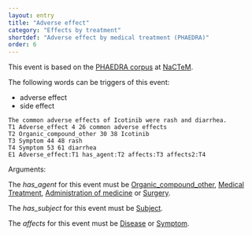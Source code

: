 ```yaml
---
layout: entry
title: "Adverse effect"
category: "Effects by treatment"
shortdef: "Adverse effect by medical treatment (PHAEDRA)"
order: 6
---
```


This event is based on the <a href="http://www.nactem.ac.uk/">PHAEDRA corpus</a> at <a href="http://www.nactem.ac.uk/">NaCTeM</a>.

The following words can be triggers of this event:

- adverse effect
- side effect

~~~ ann
The common adverse effects of Icotinib were rash and diarrhea.
T1 Adverse_effect 4 26 common adverse effects
T2 Organic_compound_other 30 38 Icotinib
T3 Symptom 44 48 rash
T4 Symptom 53 61 diarrhea
E1 Adverse_effect:T1 has_agent:T2 affects:T3 affects2:T4
~~~

Arguments:

The *has_agent* for this event must be [Organic_compound_other](), [Medical Treatment](), [Administration of medicine]() or [Surgery]().

The *has_subject* for this event must be [Subject]().

The *affects* for this event must be [Disease]() or [Symptom]().

<!---
The *Theme* for this reaction event must be other reaction events.
--->